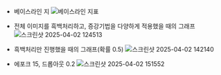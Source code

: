 - 베이스라인 지
![베이스라인 지표](https://github.com/user-attachments/assets/7339aa1d-e5cf-4697-ae24-74ba0feef120)

- 전체 이미지를 흑백처리하고, 증강기법을 다양하게 적용했을 때의 그래프
![스크린샷 2025-04-02 124513](https://github.com/user-attachments/assets/cc665e70-da46-4d63-a83d-5ae9f54af11f)

- 흑백처리만 진행했을 때의 그래프(확률 0.5)
![스크린샷 2025-04-02 142140](https://github.com/user-attachments/assets/e2efe392-23c3-4cf5-afd7-c07c20b2554a)


- 에포크 15, 드롭아웃 0.2
![스크린샷 2025-04-02 151552](https://github.com/user-attachments/assets/4d54d101-9cc3-4b0a-bb7d-8024c1c79a13)

